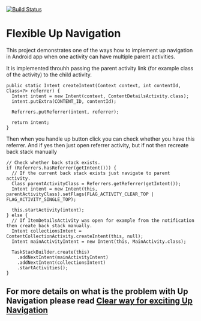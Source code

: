 [![Build Status](https://travis-ci.org/amatkivskiy/complex-up-navigation.svg?branch=master)](https://travis-ci.org/amatkivskiy/flexible-up-navigation)

# Flexible Up Navigation
This project demonstrates one of the ways how to implement up navigation in Android app when one activity can have multiple parent activities.

It is implemented throuhh passing the parent activity link (for example class of the activity) to the child activity.
```
public static Intent createIntent(Context context, int contentId, Class<?> referrer) {
  Intent intent = new Intent(context, ContentDetailsActivity.class);
  intent.putExtra(CONTENT_ID, contentId);

  Referrers.putReferrer(intent, referrer);

  return intent;
}
```

Then when you handle up button click you can check whether you have this referrer. And if yes then just open referrer activity, but if not then recreate back stack manually
```
// Check whether back stack exists.
if (Referrers.hasReferrer(getIntent())) {
  // If the current back stack exists just navigate to parent activity.
  Class parentActivityClass = Referrers.getReferrer(getIntent());
  Intent intent = new Intent(this, parentActivityClass).setFlags(FLAG_ACTIVITY_CLEAR_TOP | FLAG_ACTIVITY_SINGLE_TOP);

  this.startActivity(intent);
} else {
  // If ItemDetailsActivity was open for example from the notification then create back stack manually.
  Intent collectionsIntent = ContentCollectionActivity.createIntent(this, null);
  Intent mainActivityIntent = new Intent(this, MainActivity.class);

  TaskStackBuilder.create(this)
    .addNextIntent(mainActivityIntent)
    .addNextIntent(collectionsIntent)
    .startActivities();
}
```

## For more details on what is the problem with Up Navigation please read [Clear way for exciting Up Navigation](https://medium.com/@amatkivskiy/clear-way-for-exciting-up-navigation-a66153296ae0)


